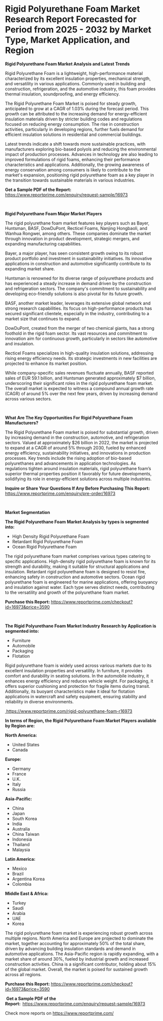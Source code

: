 <p><h1>Rigid Polyurethane Foam Market Research Report Forecasted for Period from 2025 -  2032 by Market Type, Market Application, and Region</h1></p><p><strong>Rigid Polyurethane Foam Market Analysis and Latest Trends</strong></p>
<p><p>Rigid Polyurethane Foam is a lightweight, high-performance material characterized by its excellent insulation properties, mechanical strength, and versatility in various applications. Commonly used in building and construction, refrigeration, and the automotive industry, this foam provides thermal insulation, soundproofing, and energy efficiency.</p><p>The Rigid Polyurethane Foam Market is poised for steady growth, anticipated to grow at a CAGR of 1.03% during the forecast period. This growth can be attributed to the increasing demand for energy-efficient insulation materials driven by stricter building codes and regulations focused on reducing energy consumption. The rise in construction activities, particularly in developing regions, further fuels demand for efficient insulation solutions in residential and commercial buildings.</p><p>Latest trends indicate a shift towards more sustainable practices, with manufacturers exploring bio-based polyols and reducing the environmental impact of production processes. Advances in technology are also leading to improved formulations of rigid foams, enhancing their performance characteristics and applications. Additionally, the growing awareness of energy conservation among consumers is likely to contribute to the market's expansion, positioning rigid polyurethane foam as a key player in the transition towards sustainable materials in various industries.</p></p>
<p><strong>Get a Sample PDF of the Report:&nbsp;</strong> <a href="https://www.reportprime.com/enquiry/request-sample/16973?utm_campaign=2300&utm_medium=2&utm_source=Github&utm_content=ia&utm_term=18032025&utm_id=rigid-polyurethane-foam">https://www.reportprime.com/enquiry/request-sample/16973</a></p>
<p>&nbsp;</p>
<p><strong>Rigid Polyurethane Foam Major Market Players</strong></p>
<p><p>The rigid polyurethane foam market features key players such as Bayer, Huntsman, BASF, DowDuPont, Recticel Foams, Nanjing Hongbaoli, and Wanhua Rongwei, among others. These companies dominate the market through innovation in product development, strategic mergers, and expanding manufacturing capabilities.</p><p>Bayer, a major player, has seen consistent growth owing to its robust product portfolio and investment in sustainability initiatives. Its innovative applications in construction and automotive significantly contribute to its expanding market share.</p><p>Huntsman is renowned for its diverse range of polyurethane products and has experienced a steady increase in demand driven by the construction and refrigeration sectors. The company's commitment to sustainability and developing eco-friendly solutions is also pivotal for its future growth.</p><p>BASF, another market leader, leverages its extensive global network and strong research capabilities. Its focus on high-performance products has secured significant clientele, especially in the industry, contributing to a market size that continues to expand.</p><p>DowDuPont, created from the merger of two chemical giants, has a strong foothold in the rigid foam sector. Its vast resources and commitment to innovation aim for continuous growth, particularly in sectors like automotive and insulation.</p><p>Recticel Foams specializes in high-quality insulation solutions, addressing rising energy efficiency needs. Its strategic investments in new facilities are projected to enhance its market position.</p><p>While company-specific sales revenues fluctuate annually, BASF reported sales of EUR 59.1 billion, and Huntsman generated approximately $7 billion, underscoring their significant roles in the rigid polyurethane foam market. The overall market is expected to witness a compound annual growth rate (CAGR) of around 5% over the next few years, driven by increasing demand across various sectors.</p></p>
<p>&nbsp;</p>
<p><strong>What Are The Key Opportunities For Rigid Polyurethane Foam Manufacturers?</strong></p>
<p><p>The Rigid Polyurethane Foam market is poised for substantial growth, driven by increasing demand in the construction, automotive, and refrigeration sectors. Valued at approximately $26 billion in 2022, the market is projected to expand at a CAGR of around 5% through 2030, fueled by enhanced energy efficiency, sustainability initiatives, and innovations in production processes. Key trends include the rising adoption of bio-based polyurethanes and advancements in application technologies. As regulations tighten around insulation materials, rigid polyurethane foam’s superior thermal properties position it favorably for future developments, solidifying its role in energy-efficient solutions across multiple industries.</p></p>
<p><strong>Inquire or Share Your Questions If Any Before Purchasing This Report:</strong> <a href="https://www.reportprime.com/enquiry/pre-order/16973?utm_campaign=2300&utm_medium=2&utm_source=Github&utm_content=ia&utm_term=18032025&utm_id=rigid-polyurethane-foam">https://www.reportprime.com/enquiry/pre-order/16973</a></p>
<p>&nbsp;</p>
<p><strong>Market Segmentation</strong></p>
<p><strong>The Rigid Polyurethane Foam Market Analysis by types is segmented into:</strong></p>
<p><ul><li>High Density Rigid Polyurethane Foam</li><li>Retardant Rigid Polyurethane Foam</li><li>Ocean Rigid Polyurethane Foam</li></ul></p>
<p><p>The rigid polyurethane foam market comprises various types catering to specific applications. High-density rigid polyurethane foam is known for its strength and durability, making it suitable for structural applications and insulation. Retardant rigid polyurethane foam is designed to resist fire, enhancing safety in construction and automotive sectors. Ocean rigid polyurethane foam is engineered for marine applications, offering buoyancy and insulation against water. Each type serves distinct needs, contributing to the versatility and growth of the polyurethane foam market.</p></p>
<p><strong>Purchase this Report:&nbsp;</strong><a href="https://www.reportprime.com/checkout?id=16973&price=3590&utm_campaign=2300&utm_medium=2&utm_source=Github&utm_content=ia&utm_term=18032025&utm_id=rigid-polyurethane-foam">https://www.reportprime.com/checkout?id=16973&price=3590</a></p>
<p>&nbsp;</p>
<p><strong>The Rigid Polyurethane Foam Market Industry Research by Application is segmented into:</strong></p>
<p><ul><li>Furniture</li><li>Automobile</li><li>Packaging</li><li>Flotation</li></ul></p>
<p><p>Rigid polyurethane foam is widely used across various markets due to its excellent insulation properties and versatility. In furniture, it provides comfort and durability in seating solutions. In the automobile industry, it enhances energy efficiency and reduces vehicle weight. For packaging, it offers superior cushioning and protection for fragile items during transit. Additionally, its buoyant characteristics make it ideal for flotation applications in watercraft and safety equipment, ensuring stability and reliability in diverse environments.</p></p>
<p><a href="https://www.reportprime.com/rigid-polyurethane-foam-r16973?utm_campaign=2300&utm_medium=2&utm_source=Github&utm_content=ia&utm_term=18032025&utm_id=rigid-polyurethane-foam">&nbsp;https://www.reportprime.com/rigid-polyurethane-foam-r16973</a></p>
<p><strong>In terms of Region, the Rigid Polyurethane Foam Market Players available by Region are:</strong></p>
<p>
    <p> <strong> North America: </strong>
        <ul>
            <li>United States</li>
            <li>Canada</li>
        </ul>
        </p> 
    <p> <strong> Europe: </strong>
        <ul>
            <li>Germany</li>
            <li>France</li>
            <li>U.K.</li>
            <li>Italy</li>
            <li>Russia</li>
        </ul>
        </p> 
    <p> <strong> Asia-Pacific: </strong>
        <ul>
            <li>China</li>
            <li>Japan</li>
            <li>South Korea</li>
            <li>India</li>
            <li>Australia</li>
            <li>China Taiwan</li>
            <li>Indonesia</li>
            <li>Thailand</li>
            <li>Malaysia</li>
        </ul>
        </p> 
    <p> <strong> Latin America: </strong>
        <ul>
            <li>Mexico</li>
            <li>Brazil</li>
            <li>Argentina Korea</li>
            <li>Colombia</li>
        </ul>
        </p> 
    <p> <strong> Middle East & Africa: </strong>
        <ul>
            <li>Turkey</li>
            <li>Saudi</li>
            <li>Arabia</li>
            <li>UAE</li>
            <li>Korea</li>
        </ul>
    </p>
    </p>
<p><p>The rigid polyurethane foam market is experiencing robust growth across multiple regions. North America and Europe are projected to dominate the market, together accounting for approximately 50% of the total share, driven by advancing building insulation standards and demand in automotive applications. The Asia-Pacific region is rapidly expanding, with a market share of around 30%, fueled by industrial growth and increased construction activities. China is a significant contributor, holding about 15% of the global market. Overall, the market is poised for sustained growth across all regions.</p></p>
<p><strong>Purchase this Report: </strong><a href="https://www.reportprime.com/checkout?id=16973&price=3590&utm_campaign=2300&utm_medium=2&utm_source=Github&utm_content=ia&utm_term=18032025&utm_id=rigid-polyurethane-foam">https://www.reportprime.com/checkout?id=16973&price=3590</a></p>
<p>&nbsp;<strong>Get a Sample PDF of the Report:&nbsp;&nbsp;</strong><a href="https://www.reportprime.com/enquiry/request-sample/16973?utm_campaign=2300&utm_medium=2&utm_source=Github&utm_content=ia&utm_term=18032025&utm_id=rigid-polyurethane-foam">https://www.reportprime.com/enquiry/request-sample/16973</a></p>
<p><strong></strong></p>
<p>Check more reports on <a href="https://www.reportprime.com/?utm_campaign=2300&utm_medium=2&utm_source=Github&utm_content=ia&utm_term=18032025&utm_id=rigid-polyurethane-foam">https://www.reportprime.com/</a></p>